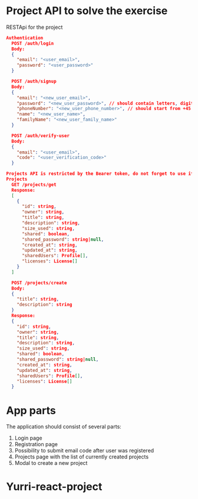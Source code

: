 # Project API to solve the exercise
RESTApi for the project

``` json
Authentication
  POST /auth/login 
  Body:
  {
    "email": "<user_email>",
    "password": "<user_password>"
  }

  POST /auth/signup
  Body:
  {
    "email": "<new_user_email>",
    "password": "<new_user_password>", // should contain letters, digits, symbols, capital letters. A minimum password length is 8 characters 
    "phoneNumber": "<new_user_phone_number>", // should start from +45
    "name": "<new_user_name>",
    "familyName": "<new_user_family_name>"
  }

  POST /auth/verify-user
  Body:
  {
    "email": "<user_email>",
    "code": "<user_verification_code>"
  }

Projects API is restricted by the Bearer token, do not forget to use it when authorizing and when sending requests. (idToken of /auth/login call)
Projects
  GET /projects/get
  Response:
  [
    {
      "id": string,
      "owner": string,
      "title": string,
      "description": string,
      "size_used": string,
      "shared": boolean,
      "shared_password": string|null,
      "created_at": string,
      "updated_at": string,
      "sharedUsers": Profile[],
      "licenses": License[]
    }
  ]

  POST /projects/create
  Body:
  {
    "title": string,
    "description": string
  }
  Response:
  {
    "id": string,
    "owner": string,
    "title": string,
    "description": string,
    "size_used": string,
    "shared": boolean,
    "shared_password": string|null,
    "created_at": string,
    "updated_at": string,
    "sharedUsers": Profile[],
    "licenses": License[]
  }
```

# App parts
The application should consist of several parts:
1. Login page
2. Registration page 
3. Possibility to submit email code after user was registered
4. Projects page with the list of currently created projects
5. Modal to create a new project 
# Yurri-react-project
